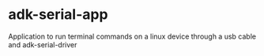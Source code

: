 # adk-serial-app
Application to run terminal commands on a linux device through a usb cable and adk-serial-driver
